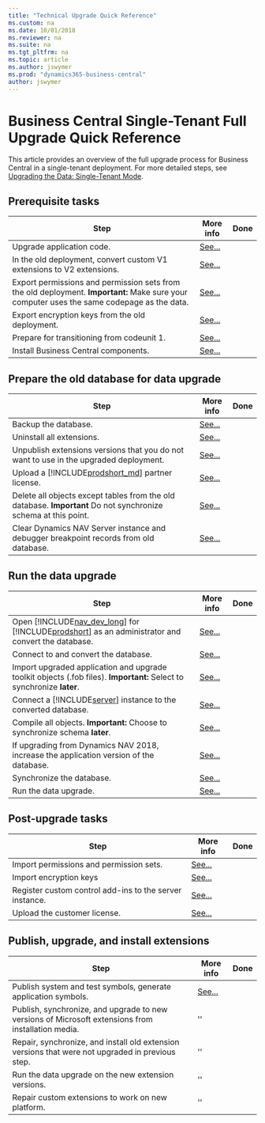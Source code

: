 ```yaml
---
title: "Technical Upgrade Quick Reference"
ms.custom: na
ms.date: 10/01/2018
ms.reviewer: na
ms.suite: na
ms.tgt_pltfrm: na
ms.topic: article
ms.author: jswymer
ms.prod: "dynamics365-business-central"
author: jswymer
---
```

# Business Central Single-Tenant Full Upgrade Quick Reference 

This article provides an overview of the full upgrade process for Business Central in a single-tenant deployment. For more detailed steps, see [Upgrading the Data: Single-Tenant Mode](upgrading-the-data.md).

## Prerequisite tasks 
 
|Step|More info| Done |
|----|-----------|--|
|Upgrade application code.|[See...](transition-from-codeunit1.md)||
|In the old deployment, convert custom V1 extensions to V2 extensions.|[See...](../developer/devenv-upgrade-v1-to-v2-overview.md)||
|Export permissions and permission sets from the old deployment. **Important:** Make sure your computer uses the same codepage as the data.|[See...](How-to--Import-Export-Permission-Sets-Permissions.md)||
|Export encryption keys from the old deployment.|[See...](how-to-export-and-import-encryption-keys.md)||
|Prepare for transitioning from codeunit 1.|[See...](transition-from-codeunit1.md)|
|Install Business Central components.|[See...](../deployment/install-using-setup.md)||

## Prepare the old database for data upgrade

|Step|More info| Done |
|----|-----------|--|
|Backup the database.|[See...](http://go.microsoft.com/fwlink/?LinkID=296465)||
|Uninstall all extensions.|[See...](../developer/devenv-unpublish-and-uninstall-extension-v2.md)|
|Unpublish extensions versions that you do not want to use in the upgraded deployment.|[See...](../developer/devenv-unpublish-and-uninstall-extension-v2.md)||
|Upload a [!INCLUDE[prodshort_md](../developer/includes/prodshort.md)] partner license.|[See...](../cside/cside-upload-license-file.md)||
|Delete all objects except tables from the old database. **Important** Do not synchronize schema at this point.|[See...](upgrading-the-data.md#DeleteObjects)||
|Clear Dynamics NAV Server instance and debugger breakpoint records from old database.|[See...](upgrading-the-data.md#ClearServer)||

## Run the data upgrade

|Step|More info| Done |
|----|-----------|--|
|Open [!INCLUDE[nav_dev_long](../developer/includes/nav_dev_long_md.md)] for [!INCLUDE[prodshort](../developer/includes/prodshort.md)] as an administrator and convert the database.|[See...](../cside/cside-open-database.md)|
|Connect to and convert the database.|[See...](../cside/cside-open-database.md)|
|Import upgraded application and upgrade toolkit objects (.fob files). **Important:** Select to synchronize **later**.|[See...](../cside/cside-import-objects.md)||
|Connect a [!INCLUDE[server](../developer/includes/server.md)] instance to the converted  database.|[See...](../administration/connect-server-to-database.md)||
|Compile all objects. **Important:** Choose to synchronize schema **later**.|[See...](../cside/cside-compiling-objects.md)||
|If upgrading from Dynamics NAV 2018, increase the application version of the database.|[See...](https://docs.microsoft.com/en-us/powershell/module/microsoft.dynamics.nav.management/set-navapplication)|
|Synchronize the database.|[See...](../administration/synchronize-tenant-database-and-application-database.md)||
|Run the data upgrade.|[See...](https://docs.microsoft.com/en-us/powershell/module/microsoft.dynamics.nav.management/start-navdataupgrade)||

## Post-upgrade tasks
|Step|More info| Done |
|----|-----------|--|
|Import permissions and permission sets.|[See...](How-to--Import-Export-Permission-Sets-Permissions.md)||
|Import encryption keys|[See...](how-to-export-and-import-encryption-keys.md)||
|Register custom control add-ins to the server instance.|[See...](upgrading-the-data.md#AddControlAddins)||
|Upload the customer license. |[See...](../cside/cside-upload-license-file.md)||

## Publish, upgrade, and install extensions

|Step|More info| Done |
|----|-----------|--|
|Publish system and test symbols, generate application symbols.|[See...](upgrading-the-data.md#AddExtensions)|
|Publish, synchronize, and upgrade to new versions of Microsoft extensions from installation media.|''||
|Repair, synchronize, and install old extension versions that were not upgraded in previous step.|''||
|Run the data upgrade on the new extension versions.|''||
|Repair custom extensions to work on new platform.|''||

